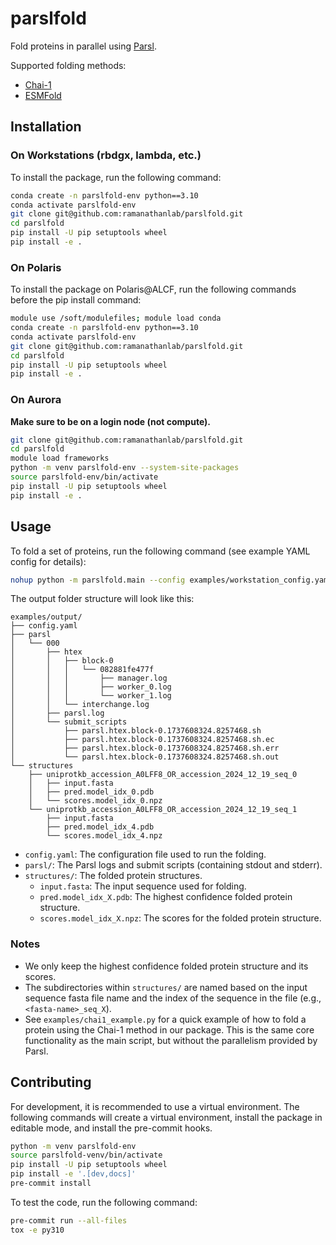 # parslfold
Fold proteins in parallel using [Parsl](https://parsl-project.org/).

Supported folding methods:
- [Chai-1](https://github.com/chaidiscovery/chai-lab)
- [ESMFold](https://huggingface.co/facebook/esmfold_v1)

## Installation

### On Workstations (rbdgx, lambda, etc.)

To install the package, run the following command:
```bash
conda create -n parslfold-env python==3.10
conda activate parslfold-env
git clone git@github.com:ramanathanlab/parslfold.git
cd parslfold
pip install -U pip setuptools wheel
pip install -e .
```

### On Polaris

To install the package on Polaris@ALCF, run the following commands before the pip install command:
```bash
module use /soft/modulefiles; module load conda
conda create -n parslfold-env python==3.10
conda activate parslfold-env
git clone git@github.com:ramanathanlab/parslfold.git
cd parslfold
pip install -U pip setuptools wheel
pip install -e .
```

### On Aurora
**Make sure to be on a login node (not compute).**

```bash
git clone git@github.com:ramanathanlab/parslfold.git
cd parslfold
module load frameworks
python -m venv parslfold-env --system-site-packages
source parslfold-env/bin/activate
pip install -U pip setuptools wheel
pip install -e .
```

## Usage

To fold a set of proteins, run the following command (see example YAML config for details):
```bash
nohup python -m parslfold.main --config examples/workstation_config.yaml &> nohup.log &
```

The output folder structure will look like this:
```
examples/output/
├── config.yaml
├── parsl
│   └── 000
│       ├── htex
│       │   ├── block-0
│       │   │   └── 082881fe477f
│       │   │       ├── manager.log
│       │   │       ├── worker_0.log
│       │   │       └── worker_1.log
│       │   └── interchange.log
│       ├── parsl.log
│       └── submit_scripts
│           ├── parsl.htex.block-0.1737608324.8257468.sh
│           ├── parsl.htex.block-0.1737608324.8257468.sh.ec
│           ├── parsl.htex.block-0.1737608324.8257468.sh.err
│           └── parsl.htex.block-0.1737608324.8257468.sh.out
└── structures
    ├── uniprotkb_accession_A0LFF8_OR_accession_2024_12_19_seq_0
    │   ├── input.fasta
    │   ├── pred.model_idx_0.pdb
    │   └── scores.model_idx_0.npz
    └── uniprotkb_accession_A0LFF8_OR_accession_2024_12_19_seq_1
        ├── input.fasta
        ├── pred.model_idx_4.pdb
        └── scores.model_idx_4.npz
```

- `config.yaml`: The configuration file used to run the folding.
- `parsl/`: The Parsl logs and submit scripts (containing stdout and stderr).
- `structures/`: The folded protein structures.
    - `input.fasta`: The input sequence used for folding.
    - `pred.model_idx_X.pdb`: The highest confidence folded protein structure.
    - `scores.model_idx_X.npz`: The scores for the folded protein structure.

### Notes
- We only keep the highest confidence folded protein structure and its scores.
- The subdirectories within `structures/` are named based on the input sequence fasta file name and the index of the sequence in the file (e.g., `<fasta-name>_seq_X`).
- See `examples/chai1_example.py` for a quick example of how to fold a protein using the Chai-1 method in our package. This is the same core functionality as the main script, but without the parallelism provided by Parsl.


## Contributing

For development, it is recommended to use a virtual environment. The following
commands will create a virtual environment, install the package in editable
mode, and install the pre-commit hooks.
```bash
python -m venv parslfold-env
source parslfold-venv/bin/activate
pip install -U pip setuptools wheel
pip install -e '.[dev,docs]'
pre-commit install
```
To test the code, run the following command:
```bash
pre-commit run --all-files
tox -e py310
```
